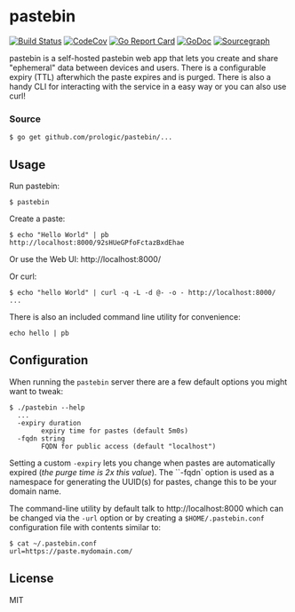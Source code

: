 # pastebin

[![Build Status](https://cloud.drone.io/api/badges/prologic/pastebin/status.svg)](https://cloud.drone.io/prologic/pastebin)
[![CodeCov](https://codecov.io/gh/prologic/pastebin/branch/master/graph/badge.svg)](https://codecov.io/gh/prologic/pastebin)
[![Go Report Card](https://goreportcard.com/badge/prologic/pastebin)](https://goreportcard.com/report/prologic/pastebin)
[![GoDoc](https://godoc.org/github.com/prologic/pastebin?status.svg)](https://godoc.org/github.com/prologic/pastebin) 
[![Sourcegraph](https://sourcegraph.com/github.com/prologic/pastebin/-/badge.svg)](https://sourcegraph.com/github.com/prologic/pastebin?badge)

pastebin is a self-hosted pastebin web app that lets you create and share
"ephemeral" data between devices and users. There is a configurable expiry
(TTL) afterwhich the paste expires and is purged. There is also a handy
CLI for interacting with the service in a easy way or you can also use curl!

### Source

```#!bash
$ go get github.com/prologic/pastebin/...
```

## Usage

Run pastebin:

```#!bash
$ pastebin
```

Create a paste:

```#!bash
$ echo "Hello World" | pb
http://localhost:8000/92sHUeGPfoFctazBxdEhae
```

Or use the Web UI: http://localhost:8000/

Or curl:

```#bash
$ echo "hello World" | curl -q -L -d @- -o - http://localhost:8000/
...
```

There is also an included command line utility for convenience:

```#!bash
echo hello | pb
```

## Configuration

When running the `pastebin` server there are a few default options you might
want to tweak:

```
$ ./pastebin --help
  ...
  -expiry duration
        expiry time for pastes (default 5m0s)
  -fqdn string
        FQDN for public access (default "localhost")
```

Setting a custom `-expiry` lets you change when pastes are automatically
expired (*the purge time is 2x this value*). The ``-fqdn` option is used as
a namespace for generating the UUID(s) for pastes, change this to be your
domain name.

The command-line utility by default talk to http://localhost:8000 which can be
changed via the `-url` option or by creating a `$HOME/.pastebin.conf`
configuration file with contents similar to:

```
$ cat ~/.pastebin.conf
url=https://paste.mydomain.com/
```

## License

MIT
